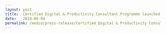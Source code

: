 ```yaml
---
layout: post
title:  Certified Digital & Productivity Consultant Programme launched to accelerate the digitalisation journey of heartland enterprises
date:   2019-06-04
permalink: /media/press-release/Certified Digital & Productivity Consultant Programme launched to accelerate the digitalisation journey of heartland enterprises
---
```

